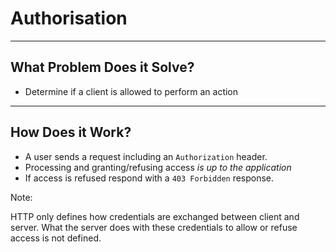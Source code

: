 # Authorisation

---

## What Problem Does it Solve?

* Determine if a client is allowed to perform an action

---

## How Does it Work?

* A user sends a request including an `Authorization` header.
* Processing and granting/refusing access *is up to the application*
* If access is refused respond with a `403 Forbidden` response.

Note:

HTTP only defines how credentials are exchanged between client and server.
What the server does with these credentials to allow or refuse access is not
defined.
